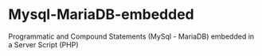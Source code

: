 # Mysql-MariaDB-embedded
Programmatic and Compound Statements (MySql - MariaDB) embedded in a Server Script (PHP)
